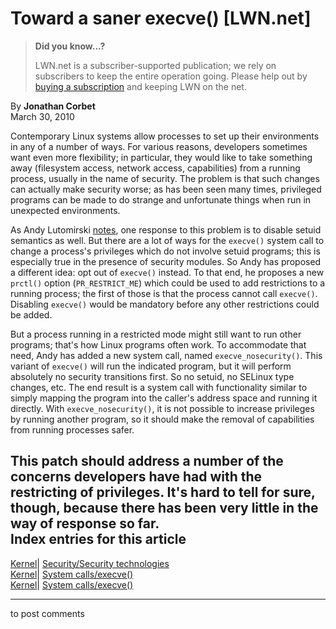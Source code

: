 # Toward a saner execve() [LWN.net]

> **Did you know...?**
> 
> LWN.net is a subscriber-supported publication; we rely on subscribers to keep the entire operation going. Please help out by [buying a subscription](/Promo/nst-nag4/subscribe) and keeping LWN on the net. 

By **Jonathan Corbet**  
March 30, 2010 

Contemporary Linux systems allow processes to set up their environments in any of a number of ways. For various reasons, developers sometimes want even more flexibility; in particular, they would like to take something away (filesystem access, network access, capabilities) from a running process, usually in the name of security. The problem is that such changes can actually make security worse; as has been seen many times, privileged programs can be made to do strange and unfortunate things when run in unexpected environments. 

As Andy Lutomirski [notes](http://lwn.net/Articles/380551/), one response to this problem is to disable setuid semantics as well. But there are a lot of ways for the `execve()` system call to change a process's privileges which do not involve setuid programs; this is especially true in the presence of security modules. So Andy has proposed a different idea: opt out of `execve()` instead. To that end, he proposes a new `prctl()` option (`PR_RESTRICT_ME`) which could be used to add restrictions to a running process; the first of those is that the process cannot call `execve()`. Disabling `execve()` would be mandatory before any other restrictions could be added. 

But a process running in a restricted mode might still want to run other programs; that's how Linux programs often work. To accommodate that need, Andy has added a new system call, named `execve_nosecurity()`. This variant of `execve()` will run the indicated program, but it will perform absolutely no security transitions first. So no setuid, no SELinux type changes, etc. The end result is a system call with functionality similar to simply mapping the program into the caller's address space and running it directly. With `execve_nosecurity()`, it is not possible to increase privileges by running another program, so it should make the removal of capabilities from running processes safer. 

This patch should address a number of the concerns developers have had with the restricting of privileges. It's hard to tell for sure, though, because there has been very little in the way of response so far.  
Index entries for this article  
---  
[Kernel](/Kernel/Index)| [Security/Security technologies](/Kernel/Index#Security-Security_technologies)  
[Kernel](/Kernel/Index)| [System calls/execve()](/Kernel/Index#System_calls-execve)  
[Kernel](/Kernel/Index)| [System calls/execve()](/Kernel/Index#System_calls-execve)  
  


* * *

to post comments 
